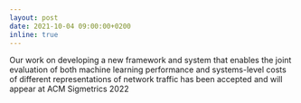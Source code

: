 ```yaml
---
layout: post
date: 2021-10-04 09:00:00+0200
inline: true
---
```


Our work on developing a new framework and system that enables the joint evaluation of both machine learning performance and systems-level costs of different representations of network traffic has been accepted and will appear at ACM Sigmetrics 2022
